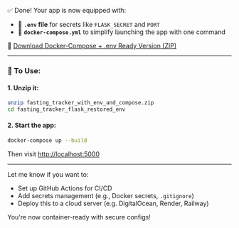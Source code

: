 ✅ Done! Your app is now equipped with:

* 🔐 **`.env` file** for secrets like `FLASK_SECRET` and `PORT`
* 🐳 **`docker-compose.yml`** to simplify launching the app with one command

🔗 [Download Docker-Compose + .env Ready Version (ZIP)](sandbox:/mnt/data/fasting_tracker_with_env_and_compose.zip)

---

### 🚀 To Use:

#### 1. Unzip it:

```bash
unzip fasting_tracker_with_env_and_compose.zip
cd fasting_tracker_flask_restored_env
```

#### 2. Start the app:

```bash
docker-compose up --build
```

Then visit [http://localhost:5000](http://localhost:5000)

---

Let me know if you want to:

* Set up GitHub Actions for CI/CD
* Add secrets management (e.g., Docker secrets, `.gitignore`)
* Deploy this to a cloud server (e.g. DigitalOcean, Render, Railway)

You're now container-ready with secure configs!

